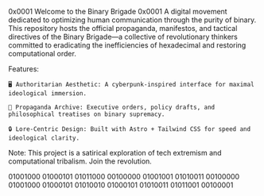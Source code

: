 0x0001 Welcome to the Binary Brigade 0x0001
A digital movement dedicated to optimizing human communication through the purity of binary. This repository hosts the official propaganda, manifestos, and tactical directives of the Binary Brigade—a collective of revolutionary thinkers committed to eradicating the inefficiencies of hexadecimal and restoring computational order.

Features:

    🖥️ Authoritarian Aesthetic: A cyberpunk-inspired interface for maximal ideological immersion.

    📜 Propaganda Archive: Executive orders, policy drafts, and philosophical treatises on binary supremacy.

    🔒 Lore-Centric Design: Built with Astro + Tailwind CSS for speed and ideological clarity.

Note: This project is a satirical exploration of tech extremism and computational tribalism. Join the revolution.

01001000 01000101 01011000 00100000 01001001 01010011 00100000 01001000 01000101 01010010 01000101 01010011 01011001 00100001  
